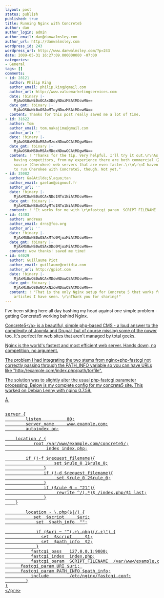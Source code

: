 ```yaml
---
layout: post
status: publish
published: true
title: Running Nginx with Concrete5
author: dan
author_login: admin
author_email: dan@danwalmsley.com
author_url: http://danwalmsley.com
wordpress_id: 243
wordpress_url: http://www.danwalmsley.com/?p=243
date: 2009-05-31 16:27:09.000000000 -07:00
categories:
- General
tags: []
comments:
- id: 28121
  author: Philip King
  author_email: philip.king@gmail.com
  author_url: http://www.valuemarketingservices.com
  date: !binary |-
    MjAwOS0wNi0xOCAxODoyNDozMSAtMDcwMA==
  date_gmt: !binary |-
    MjAwOS0wNi0xOSAwMToyNDozMSAtMDcwMA==
  content: Thanks for this post really saved me a lot of time.
- id: 31622
  author: Tom
  author_email: tom.nakajima@gmail.com
  author_url: ''
  date: !binary |-
    MjAwOS0xMS0xMSAwMzoxNDowOCAtMDgwMA==
  date_gmt: !binary |-
    MjAwOS0xMS0xMSAxMDoxNDowOCAtMDgwMA==
  content: ! "Thanks for the tip. Very helpful. I'll try it out.\r\nAs for Nginx not
    having competitors, from my experience there are both commercial (Zeus) and open
    source (Cherokee) web servers that are even faster.\r\n\r\nI haven't been able
    to run Cherokee with Concrete5, though. Not yet."
- id: 35082
  author: Ga&Atilde;&laquo;tan
  author_email: gaetan@pignouf.fr
  author_url: ''
  date: !binary |-
    MjAxMC0wNS0xOCAxNDo1NTo1NiAtMDcwMA==
  date_gmt: !binary |-
    MjAxMC0wNS0xOCAyMTo1NTo1NiAtMDcwMA==
  content: ! "It works for me with \r\nfastcgi_param  SCRIPT_FILENAME  &#47;var&#47;www&#47;example.com&#47;concrete5$script;"
- id: 41403
  author: andreas
  author_email: drns@foo.org
  author_url: ''
  date: !binary |-
    MjAxMS0wNS0wOSAxMTo0MjoxMiAtMDcwMA==
  date_gmt: !binary |-
    MjAxMS0wNS0wOSAxODo0MjoxMiAtMDcwMA==
  content: wow thanks! saved me time!
- id: 64029
  author: Guillaume Piot
  author_email: guillaume@cotidia.com
  author_url: http://gpiot.com
  date: !binary |-
    MjAxMi0wOS0wNCAxMDowNDowOSAtMDcwMA==
  date_gmt: !binary |-
    MjAxMi0wOS0wNCAxNzowNDowOSAtMDcwMA==
  content: ! "That is the only Nginx setup for Concrete 5 that works from all the
    articles I have seen. \r\nThank you for sharing!"
---
```

I've been sitting here all day bashing my head against one simple problem - getting Concrete5 working behind Nginx.

<a href="http:&#47;&#47;concrete5.org">Concrete5<&#47;a> is a beautiful, simple php-based CMS - a loud answer to the complexity of Joomla and Drupal, but of course missing some of the power too. It's perfect for web sites that aren't managed by total geeks.

Nginx is the world's fastest and most efficient web server. Hands down, no competition, no argument.

The problem I had integrating the two stems from nginx+php-fastcgi not correctly passing through the PATH_INFO variable so you can have URLs like "http:&#47;&#47;example.com&#47;index.php&#47;path&#47;to&#47;file".

The solution was to slightly alter the usual php-fastcgi parameter processing. Below is my complete config for my concrete5 site. This worked on Debian Lenny with nginx 0.7.59.

&Acirc;&nbsp;

<pre lang="C">

server {
        listen          80;
        server_name     www.example.com;
        autoindex on;

	location &#47; {
	       root &#47;var&#47;www&#47;example.com&#47;concrete5&#47;;
                index index.php;

		if (!-f $request_filename){
                   set $rule_0 1$rule_0;
               }
               if (!-d $request_filename){
                    set $rule_0 2$rule_0;
               }
               if ($rule_0 = "21"){
                    rewrite ^&#47;(.*)$ &#47;index.php&#47;$1 last;
               }
	}

        location ~ \.php($|&#47;) {
           set  $script     $uri;
            set  $path_info  "";

            if ($uri ~ "^(.+\.php)(&#47;.+)") {
              set  $script     $1;
              set  $path_info  $2;
            }
          fastcgi_pass   127.0.0.1:9000;
          fastcgi_index  index.php;
          fastcgi_param  SCRIPT_FILENAME  &#47;var&#47;www&#47;example.com&#47;concrete5$fastcgi_script_name;
	  fastcgi_param URI $uri; 
	  fastcgi_param PATH_INFO $path_info;
          include        &#47;etc&#47;nginx&#47;fastcgi.conf;
        }
}
<&#47;pre>
